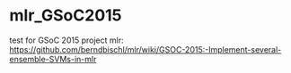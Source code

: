 # mlr_GSoC2015
test for GSoC 2015 project mlr: https://github.com/berndbischl/mlr/wiki/GSOC-2015:-Implement-several-ensemble-SVMs-in-mlr
